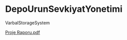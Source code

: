 # DepoUrunSevkiyatYonetimi
VarbalStorageSystem


[Proje Raporu.pdf](https://github.com/sezervarol/DepoUrunSevkiyatYonetimi/files/8975598/Proje.Raporu.pdf)
